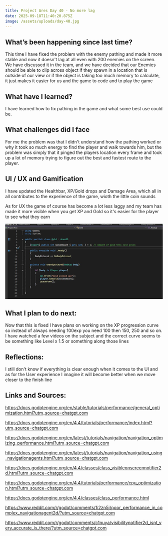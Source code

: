 ```yaml
---
title: Project Ares Day 40 - No more lag
date: 2025-09-18T11:40:20.875Z
image: /assets/uploads/day-40.jpg
---
```

## W﻿hat’s been happening since last time?[](https://nicolaitofteby-portfolio.netlify.app/project-ares-day-25-enemy-pooling/#whats-been-happening-since-last-time "Permalink")

This time I have fixed the problem with the enemy pathing and made it more stable and now it doesn't lag at all even with 200 enemies on the screen. We have discussed it in the team, and we have decided that our Enemies should be able to clip across object if they spawn in a location that is outside of our view or if the object is taking too much memory to calculate, it just makes it easier for us and the game to code and to play the game

## W﻿hat have I learned?[](https://nicolaitofteby-portfolio.netlify.app/project-ares-day-25-enemy-pooling/#what-have-i-learned "Permalink")

I have learned how to fix pathing in the game and what some best use could be.

## What challenges did I face[](https://nicolaitofteby-portfolio.netlify.app/project-ares-day-25-enemy-pooling/#what-challenges-did-i-face "Permalink")

F﻿or me the problem was that I didn't understand how the pathing worked or why it took so much energy to find the player and walk towards him, but the problem was simply that it pinged the players location every frame and took up a lot of memory trying to figure out the best and fastest route to the player.

## U﻿I / UX and Gamification[](https://nicolaitofteby-portfolio.netlify.app/project-ares-day-25-enemy-pooling/#ui--ux-and-gamification "Permalink")

I have updated the Healthbar, XP/Gold drops and Damage Area, which all in all contributes to the experience of the game, wioth the little coin sounds

A﻿s for UX the game of course has become a lot less laggy and my team has made it more visible when you get XP and Gold so it's easier for the player to see what they earn

![](/assets/uploads/day-40.jpg)

## W﻿hat I plan to do next:[](https://nicolaitofteby-portfolio.netlify.app/project-ares-day-25-enemy-pooling/#what-i-plan-to-do-next "Permalink")

N﻿ow that this is fixed I have plans on working on the XP progression curve so instead of always needing 100exp you need 100 then 150, 250 and so on. I have watched a few videos on the subject and the correct curve seems to be something like Level x 1.5 or something along those lines

## R﻿eflections:[](https://nicolaitofteby-portfolio.netlify.app/project-ares-day-25-enemy-pooling/#reflections "Permalink")

I﻿ still don't know if everything is clear enough when it comes to the UI and as for the User experience I imagine it will become better when we move closer to the finish line

## L﻿inks and Sources:[](https://nicolaitofteby-portfolio.netlify.app/project-ares-day-25-enemy-pooling/#links-and-sources "Permalink")

https://docs.godotengine.org/en/stable/tutorials/performance/general_optimization.html?utm_source=chatgpt.com

https://docs.godotengine.org/en/4.4/tutorials/performance/index.html?utm_source=chatgpt.com

https://docs.godotengine.org/en/latest/tutorials/navigation/navigation_optimizing_performance.html?utm_source=chatgpt.com

https://docs.godotengine.org/en/latest/tutorials/navigation/navigation_using_navigationagents.html?utm_source=chatgpt.com

https://docs.godotengine.org/en/4.4/classes/class_visibleonscreennotifier2d.html?utm_source=chatgpt.com

https://docs.godotengine.org/en/4.4/tutorials/performance/cpu_optimization.html?utm_source=chatgpt.com

https://docs.godotengine.org/en/4.4/classes/class_performance.html

https://www.reddit.com/r/godot/comments/1i2zn5j/poor_performance_in_complex_navigationagent2d/?utm_source=chatgpt.com

https://www.reddit.com/r/godot/comments/c1nuya/visibilitynotifier2d_isnt_very_accurate_is_there/?utm_source=chatgpt.com